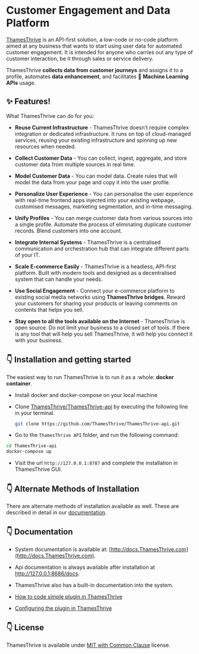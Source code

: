 # Customer Engagement and Data Platform

[ThamesThrive](http://www.ThamesThrive.com) is an API-first solution, a low-code or no-code platform aimed at any business that wants to start using user data for automated customer engagement. It is intended for anyone who carries out any type of customer interaction, be it through sales or service delivery. 

ThamesThrive __collects data from customer journeys__ and assigns it to a profile, automates __data enhancement__, and facilitates 🚀 __Machine Learning APIs__ usage.


## ✨ Features!


What ThamesThrive can do for you:

 * **Reuse Current Infrastructure** - ThamesThrive doesn’t require complex integration or dedicated infrastructure. It runs on top of cloud-managed services, reusing your existing infrastructure and spinning up new resources when needed.

 * **Collect Customer Data** - You can collect, ingest, aggregate, and store customer data from multiple sources in real time.
   
 * **Model Customer Data** -  You can model data. Create rules that will model the data from your page and copy it into the user profile.
   
 * **Personalize User Experience** - You can personalise the user experience with real-time frontend apps injected into your existing webpage, customised messages, marketing segmentation, and in-time messaging.
   
 * **Unify Profiles** - You can merge customer data from various sources into a single profile. Automate the process of eliminating duplicate customer records. Blend customers into one account.
   
 * **Integrate Internal Systems** - ThamesThrive is a centralised communication and orchestration hub that can integrate different parts of your IT.

 * **Scale E-commerce Easily** - ThamesThrive is a headless, API-first platform. Built with modern tools and designed as a decentralised system that can handle your needs.
  
 * **Use Social Engagement** - Connect your e-commerce platform to existing social media networks using **ThamesThrive bridges**. Reward your customers for sharing your products or leaving comments on contents that helps you sell.
 
 * **Stay open to all the tools available on the Internet** - ThamesThrive is open source. Do not limit your business to a closed set of tools. If there is any tool that will help you sell ThamesThrive, it will help you connect it with your business.

   

## 👇 Installation and getting started

The easiest way to run ThamesThrive is to run it as a :whole: **docker container**. 

* Install docker and docker-compose on your local machine
* Clone [ThamesThrive/ThamesThrive-api](https://github.com/ThamesThrive/ThamesThrive-api.git) by executing the following line in your terminal.

  ```bash
  git clone https://github.com/ThamesThrive/ThamesThrive-api.git
  ```

* Go to the `ThamesThrive API` folder, and run the following command:

```bash
cd ThamesThrive-api
docker-compose up
```

* Visit the url `http://127.0.0.1:8787` and complete the installation in ThamesThrive GUI. 

## 👇 Alternate Methods of Installation

There are alternate methods of installation available as well. These are described in detail in our [documentation](http://docs.ThamesThrive.com/installation/). 


## 👇 Documentation

* System documentation is available at: [http://docs.ThamesThrive.com](http://docs.ThamesThrive.com).
* Api documentation is always available after installation at http://127.0.0.1:8686/docs.
* ThamesThrive also has a built-in documentation into the system.


* [How to code simple plugin in ThamesThrive](http://docs.ThamesThrive.com/plugins/tutorial/part1/)
* [Configuring the plugin in ThamesThrive](http://docs.ThamesThrive.com/plugins/tutorial/part2/)


## 👇 License

ThamesThrive is available under [MIT with Common Clause](https://github.com/ThamesThrive/ThamesThrive/blob/master/LICENSE.md) license.
